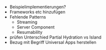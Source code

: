 - Beispielimplementierungen?
- Frameworks etc hinzufügen
- Fehlende Patterns
  - Streaming
  - Server Component
  - Resumability
- prüfen Unterschied Partial Hydration vs Island
- Bezug mit Begriff Universal Apps herstellen